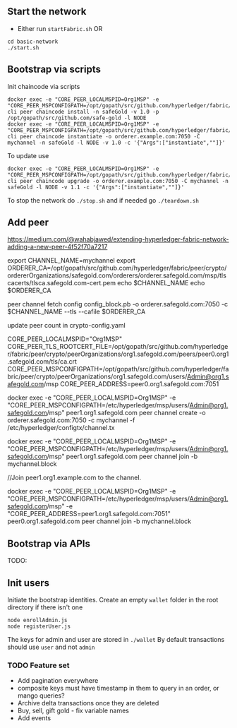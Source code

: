 ## Start the network
- Either run `startFabric.sh` OR

```
cd basic-network
./start.sh
```

## Bootstrap via scripts
Init chaincode via scripts
```
docker exec -e "CORE_PEER_LOCALMSPID=Org1MSP" -e "CORE_PEER_MSPCONFIGPATH=/opt/gopath/src/github.com/hyperledger/fabric/peer/crypto/peerOrganizations/org1.example.com/users/Admin@org1.example.com/msp" cli peer chaincode install -n safeGold -v 1.0 -p /opt/gopath/src/github.com/safe-gold -l NODE
docker exec -e "CORE_PEER_LOCALMSPID=Org1MSP" -e "CORE_PEER_MSPCONFIGPATH=/opt/gopath/src/github.com/hyperledger/fabric/peer/crypto/peerOrganizations/org1.example.com/users/Admin@org1.example.com/msp" cli peer chaincode instantiate -o orderer.example.com:7050 -C mychannel -n safeGold -l NODE -v 1.0 -c '{"Args":["instantiate",""]}'
```

To update use
```
docker exec -e "CORE_PEER_LOCALMSPID=Org1MSP" -e "CORE_PEER_MSPCONFIGPATH=/opt/gopath/src/github.com/hyperledger/fabric/peer/crypto/peerOrganizations/org1.example.com/users/Admin@org1.example.com/msp" cli peer chaincode upgrade -o orderer.example.com:7050 -C mychannel -n safeGold -l NODE -v 1.1 -c '{"Args":["instantiate",""]}'
```
To stop the network do `./stop.sh` and if needed go `./teardown.sh`

## Add peer
https://medium.com/@wahabjawed/extending-hyperledger-fabric-network-adding-a-new-peer-4f52f70a7217

export CHANNEL_NAME=mychannel
export ORDERER_CA=/opt/gopath/src/github.com/hyperledger/fabric/peer/crypto/ordererOrganizations/safegold.com/orderers/orderer.safegold.com/msp/tlscacerts/tlsca.safegold.com-cert.pem
echo $CHANNEL_NAME
echo $ORDERER_CA


peer channel fetch config config_block.pb -o orderer.safegold.com:7050 -c $CHANNEL_NAME --tls --cafile $ORDERER_CA

update peer count in crypto-config.yaml

CORE_PEER_LOCALMSPID="Org1MSP"
CORE_PEER_TLS_ROOTCERT_FILE=/opt/gopath/src/github.com/hyperledger/fabric/peer/crypto/peerOrganizations/org1.safegold.com/peers/peer0.org1.safegold.com/tls/ca.crt
CORE_PEER_MSPCONFIGPATH=/opt/gopath/src/github.com/hyperledger/fabric/peer/crypto/peerOrganizations/org1.safegold.com/users/Admin@org1.safegold.com/msp
CORE_PEER_ADDRESS=peer0.org1.safegold.com:7051

docker exec -e "CORE_PEER_LOCALMSPID=Org1MSP" -e "CORE_PEER_MSPCONFIGPATH=/etc/hyperledger/msp/users/Admin@org1.safegold.com/msp" peer1.org1.safegold.com peer channel create -o orderer.safegold.com:7050 -c mychannel -f /etc/hyperledger/configtx/channel.tx

docker exec -e "CORE_PEER_LOCALMSPID=Org1MSP" -e "CORE_PEER_MSPCONFIGPATH=/etc/hyperledger/msp/users/Admin@org1.safegold.com/msp" peer1.org1.safegold.com peer channel join -b mychannel.block

//Join peer1.org1.example.com to the channel.

docker exec -e "CORE_PEER_LOCALMSPID=Org1MSP" -e "CORE_PEER_MSPCONFIGPATH=/etc/hyperledger/msp/users/Admin@org1.safegold.com/msp" -e "CORE_PEER_ADDRESS=peer1.org1.safegold.com:7051" peer0.org1.safegold.com peer channel join -b mychannel.block

## Bootstrap via APIs
TODO:




## Init users
Initiate the bootstrap identities. Create an empty `wallet` folder in the root directory if there isn't one
```
node enrollAdmin.js
node registerUser.js
```
The keys for admin and user are stored in `./wallet`
By default transactions should use `user` and not `admin`

### TODO Feature set
- Add pagination everywhere
- composite keys must have timestamp in them to query in an order, or mango queries?
- Archive delta transactions once they are deleted
- Buy, sell, gift gold - fix variable names
- Add events
